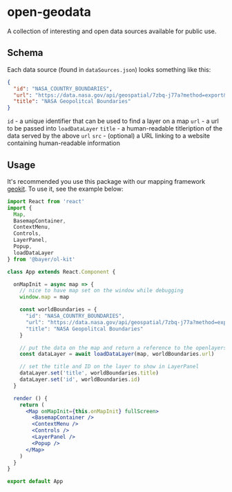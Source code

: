 # open-geodata
A collection of interesting and open data sources available for public use.

## Schema

Each data source (found in `dataSources.json`) looks something like this:

```json
{
  "id": "NASA_COUNTRY_BOUNDARIES",
  "url": "https://data.nasa.gov/api/geospatial/7zbq-j77a?method=export&format=KML",
  "title": "NASA Geopolitcal Boundaries"
}
```

`id` - a unique identifier that can be used to find a layer on a map
`url` - a url to be passed into `loadDataLayer`
`title` - a human-readable titleription of the data served by the above `url`
`src` - (optional) a URL linking to a website containing human-readable information

## Usage
It's recommended you use this package with our mapping framework [geokit](https://github.com/geocatz/geokit). To use it, see the example below:

```jsx
import React from 'react'
import {
  Map,
  BasemapContainer,
  ContextMenu,
  Controls,
  LayerPanel,
  Popup,
  loadDataLayer
} from '@bayer/ol-kit'

class App extends React.Component {

  onMapInit = async map => {
    // nice to have map set on the window while debugging
    window.map = map

    const worldBoundaries = {
      "id": "NASA_COUNTRY_BOUNDARIES",
      "url": "https://data.nasa.gov/api/geospatial/7zbq-j77a?method=export&format=KML",
      "title": "NASA Geopolitcal Boundaries"
    }

    // put the data on the map and return a reference to the openlayers layer
    const dataLayer = await loadDataLayer(map, worldBoundaries.url)

    // set the title and ID on the layer to show in LayerPanel
    dataLayer.set('title', worldBoundaries.title)
    dataLayer.set('id', worldBoundaries.id)
  }

  render () {
    return (
      <Map onMapInit={this.onMapInit} fullScreen>
        <BasemapContainer />
        <ContextMenu />
        <Controls />
        <LayerPanel />
        <Popup />
      </Map>
    )
  }
}

export default App
```